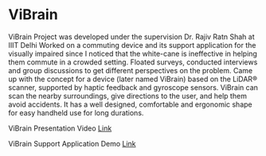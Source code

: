 # ViBrain

ViBrain Project was developed under the supervision Dr. Rajiv Ratn Shah at IIIT Delhi
Worked on a commuting device and its support application for the visually impaired since I noticed that the white-cane is ineffective in helping them commute in a crowded setting. Floated surveys, conducted interviews and group discussions to get different perspectives on the problem. Came up with the concept for a device (later named ViBrain) based on the LiDAR®️ scanner, supported by haptic feedback and gyroscope sensors. ViBrain can scan the nearby surroundings, give directions to the user, and help them avoid accidents. It has a well designed, comfortable and ergonomic shape for easy handheld use for long durations.

ViBrain Presentation Video [Link][1]

ViBrain Support Application Demo [Link][2] 

[1]: https://drive.google.com/file/d/1TaNc6Bq64s1vZo77oFaJ4LdHGZ-Nzgw4/view?usp=sharing
[2]: https://youtu.be/8G76Yl9aVRM
